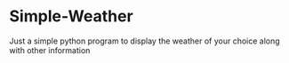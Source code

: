 # Simple-Weather
Just a simple python program to display the weather of your choice along with other information
